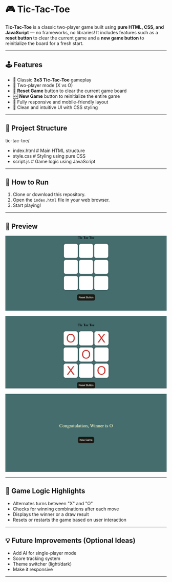 # 🎮 Tic-Tac-Toe

**Tic-Tac-Toe** is a classic two-player game built using **pure HTML, CSS, and JavaScript** — no frameworks, no libraries! It includes features such as a **reset button** to clear the current game and a **new game button** to reinitialize the board for a fresh start.

---

## 🕹️ Features

- 🎯 Classic **3x3 Tic-Tac-Toe** gameplay
- 👤 Two-player mode (X vs O)
- 🔄 **Reset Game** button to clear the current game board
- 🆕 **New Game** button to reinitialize the entire game
- 📱 Fully responsive and mobile-friendly layout
- 🎨 Clean and intuitive UI with CSS styling

---

## 📁 Project Structure

tic-tac-toe/
- index.html # Main HTML structure
- style.css # Styling using pure CSS
- script.js # Game logic using JavaScript



---

## 🚀 How to Run

1. Clone or download this repository.
2. Open the `index.html` file in your web browser.
3. Start playing!

---

## 📸 Preview

![Tic-Tac-Toe Preview](public/Perview1.png)

![Tic-Tac-Toe Preview](public/Preview2.png)

![Tic-Tac-Toe Preview](public/Preview3.png)

---

## 🧠 Game Logic Highlights

- Alternates turns between "X" and "O"
- Checks for winning combinations after each move
- Displays the winner or a draw result
- Resets or restarts the game based on user interaction

---

## 💡 Future Improvements (Optional Ideas)

- Add AI for single-player mode
- Score tracking system
- Theme switcher (light/dark)
- Make it responsive

---